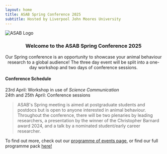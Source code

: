 ```yaml
---
layout: home
title: ASAB Spring Conference 2025
subtitle: Hosted by Liverpool John Moores University
---
```

![ASAB Logo]({{ASABSpring2025.github.io}}/assets/img/ASAB_16-9.jpg "ASAB Logo")
### <center> Welcome to the ASAB Spring Conference 2025</center>

<center>Our Spring conference is an opportunity to showcase your animal behaviour research to a global audience! The three day event will be split into a one-day workshop and two days of conference sessions.</center>


#### Conference Schedule 
23rd April: Workshop in use of _Science Communication_  
24th and 25th April: Conference sessions

>ASAB's Spring meeting is aimed at postgraduate students and postdocs but is open to anyone interested in animal behaviour. Throughout the conference, there will be two plenaries by leading researchers, a presentation by the winner of the Christopher Barnard award 2024, and a talk by a nominated student/early career researcher.

To find out more, check out our [programme of events page](https://ASABSpring2025.github.io/Programme/), or find our full programme pack [here!](https://drive.google.com/file/d/1fqb7Xd8Rqe9UjJI_tL-Byk8hB0nN94jZ/view?usp=sharing)
